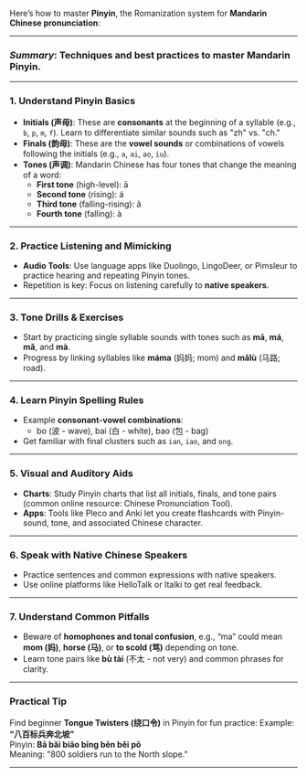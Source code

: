 Here’s how to master **Pinyin**, the Romanization system for **Mandarin Chinese pronunciation**:

---

### _Summary_: Techniques and best practices to master Mandarin Pinyin.

---

### **1. Understand Pinyin Basics**
   - **Initials (声母)**: These are **consonants** at the beginning of a syllable (e.g., `b`, `p`, `m`, `f`). Learn to differentiate similar sounds such as "zh" vs. "ch."
   - **Finals (韵母)**: These are the **vowel sounds** or combinations of vowels following the initials (e.g., `a`, `ai`, `ao`, `iu`).
   - **Tones (声调)**: Mandarin Chinese has four tones that change the meaning of a word:
       - **First tone** (high-level): ā
       - **Second tone** (rising): á
       - **Third tone** (falling-rising): ǎ
       - **Fourth tone** (falling): à

---

### **2. Practice Listening and Mimicking**
   - **Audio Tools**: Use language apps like Duolingo, LingoDeer, or Pimsleur to practice hearing and repeating Pinyin tones.
   - Repetition is key: Focus on listening carefully to **native speakers**.

---

### **3. Tone Drills & Exercises**
   - Start by practicing single syllable sounds with tones such as **mā**, **má**, **mǎ**, and **mà**.
   - Progress by linking syllables like **máma** (妈妈; mom) and **mǎlù** (马路; road).

---

### **4. Learn Pinyin Spelling Rules**
   - Example **consonant-vowel combinations**:
      - bo (波 - wave), bai (白 - white), bao (包 - bag)
   - Get familiar with final clusters such as `ian`, `iao`, and `ong`.

---

### **5. Visual and Auditory Aids**
   - **Charts**: Study Pinyin charts that list all initials, finals, and tone pairs (common online resource: Chinese Pronunciation Tool).
   - **Apps**: Tools like Pleco and Anki let you create flashcards with Pinyin-sound, tone, and associated Chinese character.

---

### **6. Speak with Native Chinese Speakers**
   - Practice sentences and common expressions with native speakers.
   - Use online platforms like HelloTalk or Italki to get real feedback.

---

### **7. Understand Common Pitfalls**
   - Beware of **homophones and tonal confusion**, e.g., “ma” could mean **mom (妈)**, **horse (马)**, or **to scold (骂)** depending on tone.
   - Learn tone pairs like **bù tài** (不太 - not very) and common phrases for clarity.

---

### Practical Tip

Find beginner **Tongue Twisters (绕口令)** in Pinyin for fun practice:
Example: **“八百标兵奔北坡”**  
Pinyin: **Bā bǎi biāo bīng bēn běi pō**  
Meaning: "800 soldiers run to the North slope."

--- 
